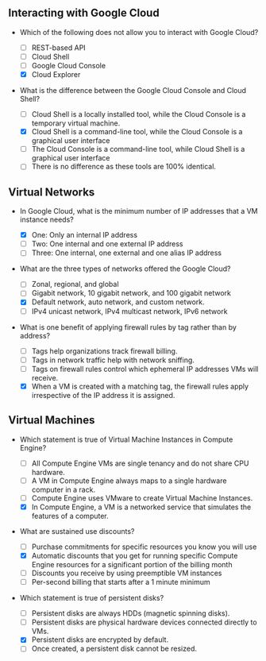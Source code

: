 ## Interacting with Google Cloud
- Which of the following does not allow you to interact with Google Cloud?

  * [ ] REST-based API
  * [ ] Cloud Shell
  * [ ] Google Cloud Console
  * [x] Cloud Explorer

- What is the difference between the Google Cloud Console and Cloud Shell?

  * [ ] Cloud Shell is a locally installed tool, while the Cloud Console is a temporary virtual machine.
  * [x] Cloud Shell is a command-line tool, while the Cloud Console is a graphical user interface
  * [ ] The Cloud Console is a command-line tool, while Cloud Shell is a graphical user interface
  * [ ] There is no difference as these tools are 100% identical.

## Virtual Networks
- In Google Cloud, what is the minimum number of IP addresses that a VM instance needs?

  * [x] One: Only an internal IP address
  * [ ] Two: One internal and one external IP address
  * [ ] Three: One internal, one external and one alias IP address

- What are the three types of networks offered the Google Cloud?

  * [ ] Zonal, regional, and global
  * [ ] Gigabit network, 10 gigabit network, and 100 gigabit network
  * [x] Default network, auto network, and custom network.
  * [ ] IPv4 unicast network, IPv4 multicast network, IPv6 network

- What is one benefit of applying firewall rules by tag rather than by address?

  * [ ] Tags help organizations track firewall billing.
  * [ ] Tags in network traffic help with network sniffing.
  * [ ] Tags on firewall rules control which ephemeral IP addresses VMs will receive.
  * [x] When a VM is created with a matching tag, the firewall rules apply irrespective of the IP address it is assigned.

## Virtual Machines
- Which statement is true of Virtual Machine Instances in Compute Engine?

  * [ ] All Compute Engine VMs are single tenancy and do not share CPU hardware.
  * [ ] A VM in Compute Engine always maps to a single hardware computer in a rack.
  * [ ] Compute Engine uses VMware to create Virtual Machine Instances.
  * [x] In Compute Engine, a VM is a networked service that simulates the features of a computer.

- What are sustained use discounts?

  * [ ] Purchase commitments for specific resources you know you will use
  * [x] Automatic discounts that you get for running specific Compute Engine resources for a significant portion of the billing month
  * [ ] Discounts you receive by using preemptible VM instances
  * [ ] Per-second billing that starts after a 1 minute minimum

- Which statement is true of persistent disks?

  * [ ] Persistent disks are always HDDs (magnetic spinning disks).
  * [ ] Persistent disks are physical hardware devices connected directly to VMs.
  * [x] Persistent disks are encrypted by default.
  * [ ] Once created, a persistent disk cannot be resized.
